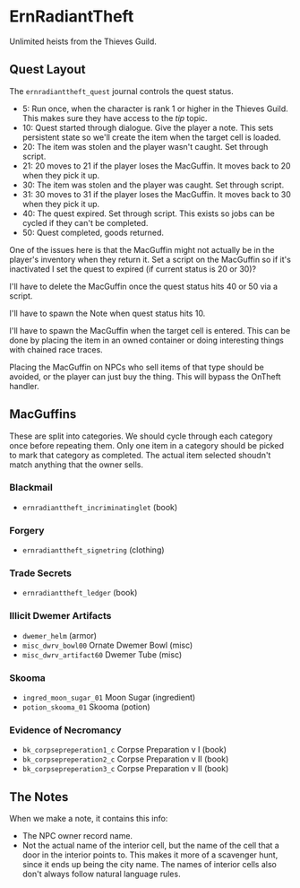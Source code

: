 # ErnRadiantTheft
Unlimited heists from the Thieves Guild.


## Quest Layout

The `ernradianttheft_quest` journal controls the quest status.
- 5: Run once, when the character is rank 1 or higher in the Thieves Guild. This makes sure they have access to the *tip* topic.
- 10: Quest started through dialogue. Give the player a note. This sets persistent state so we'll create the item when the target cell is loaded.
- 20: The item was stolen and the player wasn't caught. Set through script.
- 21: 20 moves to 21 if the player loses the MacGuffin. It moves back to 20 when they pick it up.
- 30: The item was stolen and the player was caught. Set through script.
- 31: 30 moves to 31 if the player loses the MacGuffin. It moves back to 30 when they pick it up.
- 40: The quest expired. Set through script. This exists so jobs can be cycled if they can't be completed.
- 50: Quest completed, goods returned.

One of the issues here is that the MacGuffin might not actually be in the player's inventory when they return it. Set a script on the MacGuffin so if it's inactivated I set the quest to expired (if current status is 20 or 30)?

I'll have to delete the MacGuffin once the quest status hits 40 or 50 via a script.

I'll have to spawn the Note when quest status hits 10.

I'll have to spawn the MacGuffin when the target cell is entered. This can be done by placing the item in an owned container or doing interesting things with chained race traces.

Placing the MacGuffin on NPCs who sell items of that type should be avoided, or the player can just buy the thing. This will bypass the OnTheft handler.

## MacGuffins

These are split into categories. We should cycle through each category once before repeating them. Only one item in a category should be picked to mark that category as completed. The actual item selected shoudn't match anything that the owner sells.

### Blackmail
- `ernradianttheft_incriminatinglet` (book)

### Forgery
- `ernradianttheft_signetring` (clothing)

### Trade Secrets
- `ernradianttheft_ledger` (book)

### Illicit Dwemer Artifacts
- `dwemer_helm` (armor)
- `misc_dwrv_bowl00` Ornate Dwemer Bowl (misc)
- `misc_dwrv_artifact60` Dwemer Tube (misc)

### Skooma
- `ingred_moon_sugar_01` Moon Sugar (ingredient)
- `potion_skooma_01` Skooma (potion)

### Evidence of Necromancy
- `bk_corpsepreperation1_c` Corpse Preparation v I (book)
- `bk_corpsepreperation2_c` Corpse Preparation v II (book)
- `bk_corpsepreperation3_c` Corpse Preparation v II (book)


## The Notes

When we make a note, it contains this info:

- The NPC owner record name.
- Not the actual name of the interior cell, but the name of the cell that a door in the interior points to. This makes it more of a scavenger hunt, since it ends up being the city name. The names of interior cells also don't always follow natural language rules.

